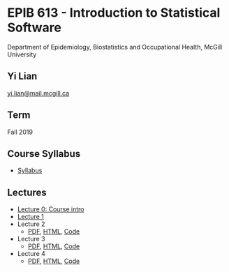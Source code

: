 # EPIB 613 - Introduction to Statistical Software
Department of Epidemiology, Biostatistics and Occupational Health, McGill University
## Yi Lian
yi.lian@mail.mcgill.ca
## Term
Fall 2019
## Course Syllabus
- [Syllabus](EPIB613_Syllabus_2019.pdf)
## Lectures
- [Lecture 0: Course intro](Lecture0_Intro.pdf)
- [Lecture 1](Lecture1.pdf)
- Lecture 2
  - [PDF](Lecture2.pdf), [HTML](Lecture2.ipynb), [Code](Lecture2.r)
- Lecture 3
  - [PDF](Lecture3.pdf), [HTML](Lecture3.ipynb), [Code](Lecture3.r)
- Lecture 4
  - [PDF](Lecture4.pdf), [HTML](Lecture4.ipynb), [Code](Lecture4.r)